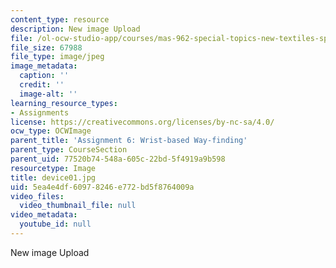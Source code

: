 ```yaml
---
content_type: resource
description: New image Upload
file: /ol-ocw-studio-app/courses/mas-962-special-topics-new-textiles-spring-2010/5ea4e4df60978246e772bd5f8764009a_device01.jpg
file_size: 67988
file_type: image/jpeg
image_metadata:
  caption: ''
  credit: ''
  image-alt: ''
learning_resource_types:
- Assignments
license: https://creativecommons.org/licenses/by-nc-sa/4.0/
ocw_type: OCWImage
parent_title: 'Assignment 6: Wrist-based Way-finding'
parent_type: CourseSection
parent_uid: 77520b74-548a-605c-22bd-5f4919a9b598
resourcetype: Image
title: device01.jpg
uid: 5ea4e4df-6097-8246-e772-bd5f8764009a
video_files:
  video_thumbnail_file: null
video_metadata:
  youtube_id: null
---
```

New image Upload